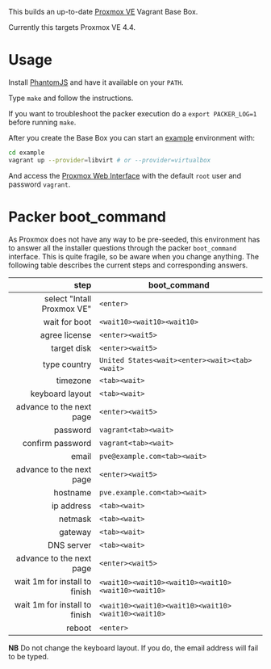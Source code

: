 This builds an up-to-date [Proxmox VE](https://www.proxmox.com/en/proxmox-ve) Vagrant Base Box.

Currently this targets Proxmox VE 4.4.

# Usage

Install [PhantomJS](http://phantomjs.org/) and have it available on your `PATH`.

Type `make` and follow the instructions.

If you want to troubleshoot the packer execution do a `export PACKER_LOG=1` before running `make`.

After you create the Base Box you can start an [example](example/) environment with:

```bash
cd example
vagrant up --provider=libvirt # or --provider=virtualbox
```

And access the [Proxmox Web Interface]([https://10.10.10.2:8006/) with the default `root` user and password `vagrant`.

# Packer boot_command

As Proxmox does not have any way to be pre-seeded, this environment has to answer all the
installer questions through the packer `boot_command` interface. This is quite fragile, so
be aware when you change anything. The following table describes the current steps and
corresponding answers.

| step                              | boot_command                                          |
|----------------------------------:|-------------------------------------------------------|
| select "Intall Proxmox VE"        | `<enter>`                                             |
| wait for boot                     | `<wait10><wait10><wait10>`                            |
| agree license                     | `<enter><wait5>`                                      |
| target disk                       | `<enter><wait5>`                                      |
| type country                      | `United States<wait><enter><wait><tab><wait>`         |
| timezone                          | `<tab><wait>`                                         |
| keyboard layout                   | `<tab><wait>`                                         |
| advance to the next page          | `<enter><wait5>`                                      |
| password                          | `vagrant<tab><wait>`                                  |
| confirm password                  | `vagrant<tab><wait>`                                  |
| email                             | `pve@example.com<tab><wait>`                          |
| advance to the next page          | `<enter><wait5>`                                      |
| hostname                          | `pve.example.com<tab><wait>`                          |
| ip address                        | `<tab><wait>`                                         |
| netmask                           | `<tab><wait>`                                         |
| gateway                           | `<tab><wait>`                                         |
| DNS server                        | `<tab><wait>`                                         |
| advance to the next page          | `<enter><wait5>`                                      |
| wait 1m for install to finish     | `<wait10><wait10><wait10><wait10><wait10><wait10>`    |
| wait 1m for install to finish     | `<wait10><wait10><wait10><wait10><wait10><wait10>`    |
| reboot                            | `<enter>`                                             |

**NB** Do not change the keyboard layout. If you do, the email address will fail to be typed.
